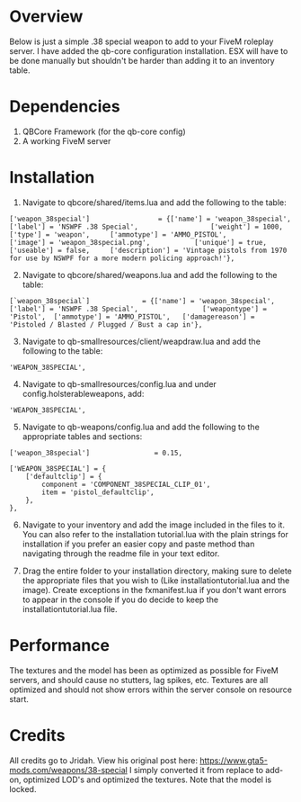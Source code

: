 # Overview
Below is just a simple .38 special weapon to add to your FiveM roleplay server. I have added the qb-core configuration installation. ESX will have to be done manually but shouldn't be harder than adding it to an inventory table.

# Dependencies
1. QBCore Framework (for the qb-core config)
2. A working FiveM server

# Installation
1. Navigate to qbcore/shared/items.lua and add the following to the table:
```
['weapon_38special']                 = {['name'] = 'weapon_38special',                   ['label'] = 'NSWPF .38 Special',                  ['weight'] = 1000,         ['type'] = 'weapon',     ['ammotype'] = 'AMMO_PISTOL',              ['image'] = 'weapon_38special.png',           ['unique'] = true,         ['useable'] = false,     ['description'] = 'Vintage pistols from 1970 for use by NSWPF for a more modern policing approach!'},
```
2. Navigate to qbcore/shared/weapons.lua and add the following to the table:
```
[`weapon_38special`] 			 = {['name'] = 'weapon_38special', 		['label'] = 'NSWPF .38 Special', 				['weapontype'] = 'Pistol',	['ammotype'] = 'AMMO_PISTOL',	['damagereason'] = 'Pistoled / Blasted / Plugged / Bust a cap in'},
```
3. Navigate to qb-smallresources/client/weapdraw.lua and add the following to the table:
```
'WEAPON_38SPECIAL',
```
4. Navigate to qb-smallresources/config.lua and under config.holsterableweapons, add:
```
'WEAPON_38SPECIAL',
```
5. Navigate to qb-weapons/config.lua and add the following to the appropriate tables and sections:
```
['weapon_38special']                = 0.15,

['WEAPON_38SPECIAL'] = {
    ['defaultclip'] = {
        component = 'COMPONENT_38SPECIAL_CLIP_01',
        item = 'pistol_defaultclip',
    },
},
```
6. Navigate to your inventory and add the image included in the files to it. You can also refer to the installation tutorial.lua with the plain strings for installation if you prefer an easier copy and paste method than navigating through the readme file in your text editor.

7. Drag the entire folder to your installation directory, making sure to delete the appropriate files that you wish to (Like installationtutorial.lua and the image). Create exceptions in the fxmanifest.lua if you don't want errors to appear in the console if you do decide to keep the installationtutorial.lua file.

# Performance
The textures and the model has been as optimized as possible for FiveM servers, and should cause no stutters, lag spikes, etc. Textures are all optimized and should not show errors within the server console on resource start.

# Credits
All credits go to Jridah. View his original post here:
https://www.gta5-mods.com/weapons/38-special
I simply converted it from replace to add-on, optimized LOD's and optimized the textures. Note that the model is locked. 
